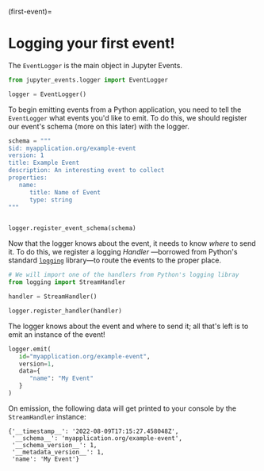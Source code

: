 (first-event)=

# Logging your first event!

The `EventLogger` is the main object in Jupyter Events.

```python
from jupyter_events.logger import EventLogger

logger = EventLogger()
```

To begin emitting events from a Python application, you need to tell the `EventLogger` what events you'd like to emit. To do this, we should register our event's schema (more on this later) with the logger.

```python
schema = """
$id: myapplication.org/example-event
version: 1
title: Example Event
description: An interesting event to collect
properties:
   name:
      title: Name of Event
      type: string
"""


logger.register_event_schema(schema)
```

Now that the logger knows about the event, it needs to know _where_ to send it. To do this, we register a logging _Handler_ —borrowed from Python's standard [`logging`](https://docs.python.org/3/library/logging.html) library—to route the events to the proper place.

```python
# We will import one of the handlers from Python's logging libray
from logging import StreamHandler

handler = StreamHandler()

logger.register_handler(handler)
```

The logger knows about the event and where to send it; all that's left is to emit an instance of the event!

```python
logger.emit(
   id="myapplication.org/example-event",
   version=1,
   data={
      "name": "My Event"
   }
)
```

On emission, the following data will get printed to your console by the `StreamHandler` instance:

```
{'__timestamp__': '2022-08-09T17:15:27.458048Z',
 '__schema__': 'myapplication.org/example-event',
 '__schema_version__': 1,
 '__metadata_version__': 1,
 'name': 'My Event'}
```
